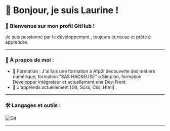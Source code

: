 # 👋 Bonjour, je suis Laurine !

### 🌟 Bienvenue sur mon profil GitHub !

Je suis passionné  par le développement , toujours curieuse et prête à apprendre.

---

### 🚀 À propos de moi :
- 🔭 Formation : J'ai fais une formation a Afp2i découverte des métiers numérique, formation "SAS HACKEUSE" a Simplon, formation Developper intégrateur et actuellement une Dev-Front.
- 🌱 J'apprends actuellement [Git, Scss, Css, Html] .


---

### 🛠️ Langages et outils :

![Git](https://img.shields.io/badge/-Git-333333?style=flat&logo=git)


---
